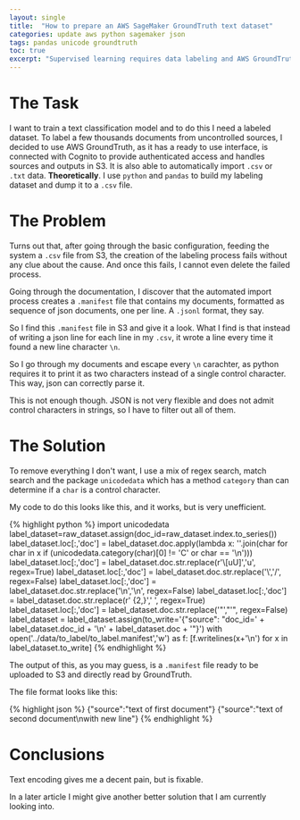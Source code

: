 ```yaml
---
layout: single
title:  "How to prepare an AWS SageMaker GroundTruth text dataset"
categories: update aws python sagemaker json
tags: pandas unicode groundtruth
toc: true
excerpt: "Supervised learning requires data labeling and AWS GroundTruth is the ideal tool for the task, but the set up has not proved to be so obvious"
---
```

# The Task
I want to train a text classification model and to do this I need a labeled dataset. To label a few thousands documents from uncontrolled sources, I decided to use AWS GroundTruth, as it has a ready to use interface, is connected with Cognito to provide authenticated access and handles sources and outputs in S3. It is also able to automatically import `.csv` or `.txt` data. **Theoretically**.
I use `python` and `pandas` to build my labeling dataset and dump it to a `.csv` file.

# The Problem
Turns out that, after going through the basic configuration, feeding the system a `.csv` file from S3, the creation of the labeling process fails without any clue about the cause. And once this fails, I cannot even delete the failed process.

Going through the documentation, I discover that the automated import process creates a `.manifest` file that contains my documents, formatted as sequence of json documents, one per line. A `.jsonl` format, they say.

So I find this `.manifest` file in S3 and give it a look. What I find is that instead of writing a json line for each line in my `.csv`, it wrote a line every time it found a new line character `\n`.

So I go through my documents and escape every `\n` carachter, as python requires it to print it as two characters instead of a single control character. This way, json can correctly parse it.

This is not enough though. JSON is not very flexible and does not admit control characters in strings, so I have to filter out all of them.

# The Solution
To remove everything I don't want, I use a mix of regex search, match search and the package `unicodedata` which has a method `category` than can determine if a `char` is a control character.

My code to do this looks like this, and it works, but is very unefficient.

{% highlight python %}
    import unicodedata
    label_dataset=raw_dataset.assign(doc_id=raw_dataset.index.to_series())
    label_dataset.loc[:,'doc'] = label_dataset.doc.apply(lambda x: ''.join(char for char in x if (unicodedata.category(char)[0] != 'C' or char == '\n')))
    label_dataset.loc[:,'doc'] = label_dataset.doc.str.replace(r'\\[uU]','u', regex=True)
    label_dataset.loc[:,'doc'] = label_dataset.doc.str.replace('\\','/', regex=False)
    label_dataset.loc[:,'doc'] = label_dataset.doc.str.replace('\n','\\n', regex=False)
    label_dataset.loc[:,'doc'] = label_dataset.doc.str.replace(r' {2,}',' ', regex=True)
    label_dataset.loc[:,'doc'] = label_dataset.doc.str.replace('"',"'", regex=False)
    label_dataset = label_dataset.assign(to_write='{"source": "doc_id=' + label_dataset.doc_id + '\\n' + label_dataset.doc + '"}')
    with open('../data/to_label/to_label.manifest','w') as f:
        [f.writelines(x+'\n') for x in label_dataset.to_write]
{% endhighlight %}

The output of this, as you may guess, is a `.manifest` file ready to be uploaded to S3 and directly read by GroundTruth.

The file format looks like this:

{% highlight json %}
    {"source":"text of first document"}
    {"source":"text of second document\nwith new line"}
{% endhighlight %}

# Conclusions
Text encoding gives me a decent pain, but is fixable. 

In a later article I might give another better solution that I am currently looking into.